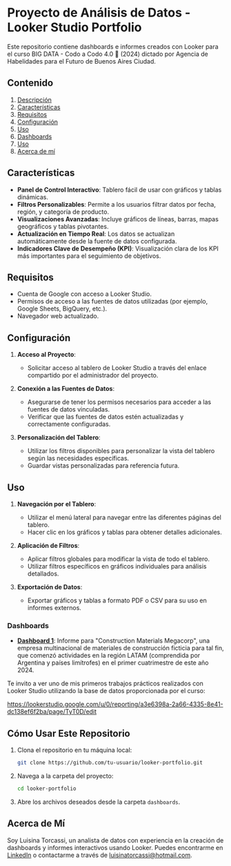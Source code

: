 # Proyecto de Análisis de Datos - Looker Studio Portfolio

Este repositorio contiene dashboards e informes creados con Looker para el curso BIG DATA - Codo a Codo 4.0 🚀 (2024) dictado por Agencia de Habelidades para el Futuro de Buenos Aires Ciudad.

## Contenido

1. [Descripción](#descripción)
2. [Características](#características)
3. [Requisitos](#requisitos)
4. [Configuración](#configuración)
5. [Uso](#uso)
6. [Dashboards](#dashboards)
7. [Uso](#uso)
8. [Acerca de mí](#acercademi)

## Características

- **Panel de Control Interactivo**: Tablero fácil de usar con gráficos y tablas dinámicas.
- **Filtros Personalizables**: Permite a los usuarios filtrar datos por fecha, región, y categoría de producto.
- **Visualizaciones Avanzadas**: Incluye gráficos de líneas, barras, mapas geográficos y tablas pivotantes.
- **Actualización en Tiempo Real**: Los datos se actualizan automáticamente desde la fuente de datos configurada.
- **Indicadores Clave de Desempeño (KPI)**: Visualización clara de los KPI más importantes para el seguimiento de objetivos.

## Requisitos

- Cuenta de Google con acceso a Looker Studio.
- Permisos de acceso a las fuentes de datos utilizadas (por ejemplo, Google Sheets, BigQuery, etc.).
- Navegador web actualizado.

## Configuración

1. **Acceso al Proyecto**:
   - Solicitar acceso al tablero de Looker Studio a través del enlace compartido por el administrador del proyecto.

2. **Conexión a las Fuentes de Datos**:
   - Asegurarse de tener los permisos necesarios para acceder a las fuentes de datos vinculadas.
   - Verificar que las fuentes de datos estén actualizadas y correctamente configuradas.

3. **Personalización del Tablero**:
   - Utilizar los filtros disponibles para personalizar la vista del tablero según las necesidades específicas.
   - Guardar vistas personalizadas para referencia futura.

## Uso

1. **Navegación por el Tablero**:
   - Utilizar el menú lateral para navegar entre las diferentes páginas del tablero.
   - Hacer clic en los gráficos y tablas para obtener detalles adicionales.

2. **Aplicación de Filtros**:
   - Aplicar filtros globales para modificar la vista de todo el tablero.
   - Utilizar filtros específicos en gráficos individuales para análisis detallados.

3. **Exportación de Datos**:
   - Exportar gráficos y tablas a formato PDF o CSV para su uso en informes externos.

### Dashboards

- **[Dashboard 1](c24020_-_Grupo_58_-_TP_P1_-_Reporte_CMM_Latam_-_Ene-Abr2024.pdf)**: Informe para "Construction Materials Megacorp", una empresa multinacional de materiales de construcción ficticia para tal fin, que comenzó actividades en la región LATAM (comprendida por Argentina y países limítrofes) en el primer cuatrimestre de este año 2024.

Te invito a ver uno de mis primeros trabajos prácticos realizados con Looker Studio utilizando la base de datos proporcionada por el curso:

https://lookerstudio.google.com/u/0/reporting/a3e6398a-2a66-4335-8e41-dc138ef6f2ba/page/TyT0D/edit

## Cómo Usar Este Repositorio

1. Clona el repositorio en tu máquina local:
    ```bash
    git clone https://github.com/tu-usuario/looker-portfolio.git
    ```
2. Navega a la carpeta del proyecto:
    ```bash
    cd looker-portfolio
    ```
3. Abre los archivos deseados desde la carpeta `dashboards`.

## Acerca de Mí

Soy Luisina Torcassi, un analista de datos con experiencia en la creación de dashboards y informes interactivos usando Looker. Puedes encontrarme en [LinkedIn](https://www.linkedin.com/in/luisina-torcassi-42a53b165/) o contactarme a través de luisinatorcassi@hotmail.com.

